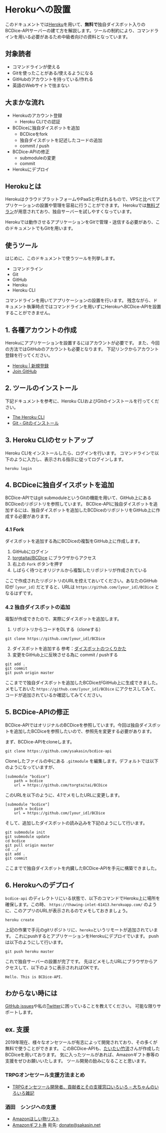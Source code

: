 # Herokuへの設置

このドキュメントでは[Heroku](https://jp.heroku.com/)を用いて、**無料で**独自ダイスボット入りのBCDice-APIサーバーの建て方を解説します。ツールの制約により、コマンドラインを用いる必要があるため中級者向けの資料となっています。


## 対象読者
- コマンドラインが使える
- Gitを使ったことがある/使えるようになる
- GitHubのアカウントを持っている/作れる
- 英語のWebサイトで怯まない


## 大まかな流れ

- Herokuのアカウント登録
  - Heroku CLIでの認証
- BCDiceに独自ダイスボットを追加
  - BCDiceをfork
  - 独自ダイスボットを記述したコードの追加
  - commit / push
- BCDice-APIの修正
  - submoduleの変更
  - commit
- Herokuにデプロイ


## Herokuとは

HerokuはクラウドプラットフォームやPaaSと呼ばれるもので、VPSと比べてアプリケーションの設置や管理を容易に行うことができます。
Herokuでは[無料プラン](https://jp.heroku.com/pricing)が用意されており、独自サーバーを試しやすくなっています。

Herokuでは動作させるアプリケーションをGitで管理・送信する必要があり、このドキュメントでもGitを用います。


## 使うツール

はじめに、このドキュメントで使うツールを列挙します。

- コマンドライン
- Git
- GitHub
- Heroku
- Heroku CLI

コマンドラインを用いてアプリケーションの設置を行います。
残念ながら、ドキュメント執筆時点ではコマンドラインを用いずにHerokuへBCDice-APIを設置することができません。


## 1. 各種アカウントの作成

Herokuにアプリケーションを設置するにはアカウントが必要です。
また、今回の方法ではGitHubのアカウントも必要となります。
下記リンクからアカウント登録を行ってください。

- [Heroku | 新規登録](https://signup.heroku.com/jp)
- [Join GitHub](https://github.com/join)


## 2. ツールのインストール

下記ドキュメントを参考に、Heroku CLIおよびGitのインストールを行ってください。

- [The Heroku CLI](https://devcenter.heroku.com/articles/heroku-cli)
- [Git - Gitのインストール](https://git-scm.com/book/ja/v2/%E4%BD%BF%E3%81%84%E5%A7%8B%E3%82%81%E3%82%8B-Git%E3%81%AE%E3%82%A4%E3%83%B3%E3%82%B9%E3%83%88%E3%83%BC%E3%83%AB)


## 3. Heroku CLIのセットアップ

Heroku CLIをインストールしたら、ログインを行います。
コマンドラインで以下のように入力し、表示される指示に従ってログインします。

```
heroku login
```


## 4. BCDiceに独自ダイスボットを追加

BCDice-APIではgit submoduleというGitの機能を用いて、GitHub上にあるBCDiceのリポジトリを参照しています。
BCDice-APIに独自ダイスボットを追加するには、独自ダイスボットを追加したBCDiceのリポジトリをGitHub上に作成する必要があります。


### 4.1 Fork

ダイスボットを追加する為にBCDiceの複製をGitHub上に作成します。

1. GitHubにログイン
1. [torgtaitai/BCDice](https://github.com/torgtaitai/BCDice) にブラウザからアクセス
1. 右上の `Fork` ボタンを押す
1. しばらく待つとオリジナルから複製したリポジトリが作成されている

ここで作成されたリポジトリのURLを控えておいてください。あなたのGitHub IDが `[your_id]` だとすると、URLは `https://github.com/[your_id]/BCDice` となるはずです。


### 4.2 独自ダイスボットの追加

複製が作成できたので、実際にダイスボットを追加します。

1. リポジトリからコードをDLする（cloneする）
```
git clone https://github.com/[your_id]/BCDice
```
2. ダイスボットを追加する
  参考：[ダイスボットのつくりかた](http://www.dodontof.com/DodontoF/src_bcdice/test/README.html)
3. 変更をGitHub上に反映させる為に commit / pushする
```
git add .
git commit
git push origin master
```

ここまでで独自ダイスボットを追加したBCDiceがGitHub上に生成できました。
メモしておいた `https://github.com/[your_id]/BCDice` にアクセスしてみて、コードが追加されているか確認してみてください。

## 5. BCDice-APIの修正

BCDice-APIではオリジナルのBCDiceを参照しています。今回は独自ダイスボットを追加したBCDiceを参照したいので、参照先を変更する必要があります。

まず、BCDice-APIをcloneします。

```
git clone https://github.com/ysakasin/bcdice-api
```

Cloneしたファイルの中にある `.gitmodule` を編集します。デフォルトでは以下のようになっていますが、

```
[submodule "bcdice"]
	path = bcdice
	url = https://github.com/torgtaitai/BCDice
```

このURLを以下のように、4.1でメモしたURLに変更します。

```
[submodule "bcdice"]
	path = bcdice
	url = https://github.com/[your_id]/BCDice
```

そして、追加したダイスボットの読み込みを下記のようにして行います。

```
git submodule init
git submodule update
cd bcdice
git pull origin master
cd ../
git add .
git commit
```

ここまでで独自ダイスボットを内臓したBCDice-APIを手元に構築できました。


## 6. Herokuへのデプロイ

`bcdice-api` のディレクトリにいる状態で、以下のコマンドでHeroku上に場所を確保します。この時、 `https://thawing-inlet-61413.herokuapp.com/` のように、このアプリのURLが表示されるのでメモしておきましょう。

```
heroku create
```

上記の作業で手元のgitリポジトリに、`heroku`というリモートが追加されています。
これにpushするとアプリケーションをHerokuにデプロイでいます。
pushは以下のようにして行います。

```
git push heroku master
```

これで独自サーバーの設置が完了です。
先ほどメモしたURLにブラウザからアクセスして、以下のように表示されればOKです。

```
Hello. This is BCDice-API.
```


## わからない時には

[GitHub issues](https://github.com/ysakasin/bcdice-api/issues)や私の[Twitter](https://twitter.com/ysakasin)に困っていることを教えてください。
可能な限りサポートします。


## ex. 支援

2019年現在、様々なオンセツールが有志によって開発されており、その多くが無料で使うことができます。
このBCDice-APIも、[たいたい竹流](https://twitter.com/torgtaitai)さんが作成したBCDiceを用いております。
気に入ったツールがあれば、Amazonギフト券等の支援をぜひお願いいたします。
ツール開発の励みになることと思います。

### TRPGオンセツール支援方法まとめ
- [TRPGオンセツール開発者、貢献者とその支援窓口いろいろ – 大ちゃんのいろいろ雑記](https://www.taruki.com/wp/?page_id=6720)

### 酒田　シンジへの支援
- [Amazonほしい物リスト](http://amzn.asia/gK5kW6A)
- [Amazonギフト券](https://www.amazon.co.jp/Amazonギフト券-Eメールタイプ/dp/BT00DHI8G) 宛先: donate@sakasin.net
